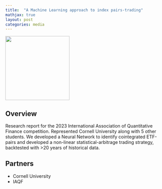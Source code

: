 ```yaml
---
title:  "A Machine Learning approach to index pairs-trading"
mathjax: true
layout: post
categories: media
---
```


<img src="https://user-images.githubusercontent.com/130064024/230427195-9dcb4eb7-3fef-4646-bdc6-9570a6463a60.png" width="200" height="200">


## Overview

Research report for the 2023 International Association of Quantitative Finance competition. Represented Cornell University along with 5 other students.
We developed a Neural Network to identify cointegrated ETF-pairs and developed a non-linear statistical-arbitrage trading strategy, backtested with >20 years 
of historical data.

## Partners

- Cornell University
- IAQF
